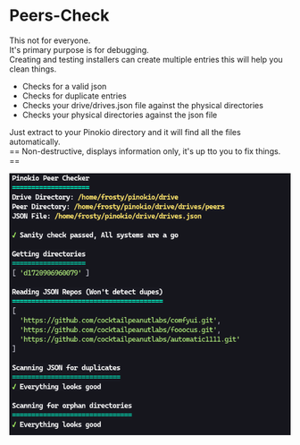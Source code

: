 # Peers-Check
This not for everyone. <br> 
It's primary purpose is for debugging.<br>
Creating and testing installers can create multiple entries this will help you clean things.<br>

- Checks for a valid json
- Checks for duplicate entries
- Checks your drive/drives.json file against the physical directories
- Checks your physical directories against the json file

Just extract to your Pinokio directory and it will find all the files automatically.<br>
== Non-destructive, displays information only, it's up tto you to fix things. ==

![screenshot](assets/screenshot.png)
